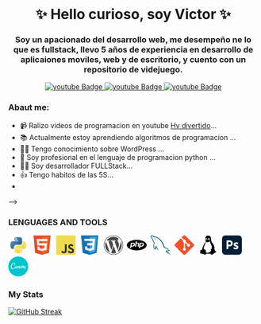 <div id="header" align="center">
    <img src="https://media.giphy.com/media/v1.Y2lkPTc5MGI3NjExOTJzNzIyb3I5N2s2cmV3NW12ZGZiMGZtanBvc2JzNXd5Mm5qNmw4ZSZlcD12MV9pbnRlcm5hbF9naWZfYnlfaWQmY3Q9Zw/eCqFYAVjjDksg/giphy.gif" width="200" alt="">
    <h1 align="center"> ✨ Hello curioso, soy Victor ✨</h1>
    <h3>Soy un apacionado del desarrollo web, me desempeño ne lo que es fullstack, llevo 5 años de experiencia en desarrollo de 
        aplicaiones moviles, web y de escritorio, y cuento con un repositorio de videjuego. </h3>
</div>
<div id="bedges" align="center">
    <a href="http://www.youtube.com/@hvdivertido3030" target="_blank">
        <img src="https://img.shields.io/youtube/channel/subscribers/UC3hgng2VGM3U6tfgiehCOkQ?style=social&link=http%3A%2F%2Fwww.youtube.com%2F%40hvdivertido3030" alt="youtube Badge"/> 
    </a>
    <a href="http://www.youtube.com/@hvdivertido3030" target="_blank">
        <img src="https://img.shields.io/youtube/channel/subscribers/UC3hgng2VGM3U6tfgiehCOkQ?style=social&link=http%3A%2F%2Fwww.youtube.com%2F%40hvdivertido3030" alt="youtube Badge"/> 
    </a>
    <a href="http://www.youtube.com/@hvdivertido3030" target="_blank">
        <img src="https://img.shields.io/youtube/channel/subscribers/UC3hgng2VGM3U6tfgiehCOkQ?style=social&link=http%3A%2F%2Fwww.youtube.com%2F%40hvdivertido3030" alt="youtube Badge"/> 
    </a>
</div>

### Abaut me: <br>
- 📹 Ralizo videos de programacion en youtube [Hv divertido](http://www.youtube.com/@hvdivertido3030)...<br>
- 📚 Actualmente estoy aprendiendo algoritmos de programacion ...<br>
- 🧑‍💻 Tengo conocimiento sobre WordPress ...<br>
- 🐍 Soy profesional en el lenguaje de programacion python ...<br>
- 🧑‍💻 Soy desarrollador FULLStack...<br>
- 👍 Tengo habitos de las 5S...<br>
- 
-->
<div class="lenguajes" align="left">
    <H3>LENGUAGES AND TOOLS</H3>
    <div>
        <img src="https://github.com/devicons/devicon/blob/master/icons/python/python-original.svg" title="python" alt="PYTHON" width="40" height="40"/>&nbsp;
        <img src="https://github.com/devicons/devicon/blob/master/icons/html5/html5-original.svg" title="HTML5 alt="HTML5" width="40" height="40"/>&nbsp;
        <img src="https://github.com/devicons/devicon/blob/master/icons/javascript/javascript-original.svg" title="Javascript" alt="JAVASCRIPT" width="40" height="40"/>&nbsp;
        <img src="https://github.com/devicons/devicon/blob/master/icons/css3/css3-original.svg" title="CSS3" alt="CSS3" width="40" height="40"/>&nbsp;
        <img src="https://github.com/devicons/devicon/blob/master/icons/wordpress/wordpress-plain.svg" title="WORDPRESS" alt="WORDPRESS" width="40" height="40"/>&nbsp;
        <img src="https://github.com/devicons/devicon/blob/master/icons/php/php-plain.svg" title="PHP" alt="PHP" width="40" height="40"/>&nbsp;
        <img src="https://github.com/devicons/devicon/blob/master/icons/mysql/mysql-original.svg" title="MYSQL" alt="MYSQL" width="40" height="40"/>&nbsp;
        <img src="https://github.com/devicons/devicon/blob/master/icons/git/git-original.svg" title="GIT" alt="GIT" width="40" height="40"/>&nbsp;
        <img src="https://github.com/devicons/devicon/blob/master/icons/linux/linux-plain.svg" title="LINUX" alt="LUNUX" width="40" height="40"/>&nbsp;
        <img src="https://github.com/devicons/devicon/blob/master/icons/photoshop/photoshop-plain.svg" title="PHOTOSHOP" alt="PHOTOSHOP" width="40" height="40"/>&nbsp;
        <img src="https://github.com/devicons/devicon/blob/master/icons/canva/canva-original.svg" title="CANVA" alt="CANVA" width="40" height="40"/>&nbsp;
    </div>
</div>

### My Stats

[![GitHub Streak](https://github-readme-streak-stats.herokuapp.com?user=victor%20huallpa&theme=merko&hide_border=true&border_radius=8.6&mode=weekly&exclude_days=Sun%2CMon%2CTue%2CWed%2CThu%2CFri%2CSat)](https://git.io/streak-stats)
